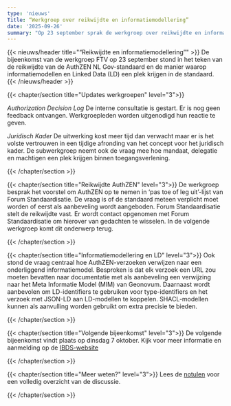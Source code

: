 ```yaml
---
type: 'nieuws'
Title: “Werkgroep over reikwijdte en informatiemodellering”
date: '2025-09-26'
summary: "Op 23 september sprak de werkgroep over reikwijdte en informatiemodellering."
---
```


{{< nieuws/header title="“Reikwijdte en informatiemodellering”" >}}
De bijeenkomst van de werkgroep FTV op 23 september stond in het teken van de reikwijdte van de AuthZEN NL Gov-standaard en de manier waarop informatiemodellen en Linked Data (LD) een plek krijgen in de standaard.
{{< /nieuws/header >}}

 
{{< chapter/section title="Updates werkgroepen" level="3">}}

*Authorization Decision Log*
De interne consultatie is gestart. Er is nog geen feedback ontvangen. Werkgroepleden worden uitgenodigd hun reactie te geven.

*Juridisch Kader*
De uitwerking kost meer tijd dan verwacht maar er is het volste vertrouwen in een tijdige afronding van het concept voor het juridisch kader.
De subwerkgroep neemt ook de vraag mee hoe mandaat, delegatie en machtigen een plek krijgen binnen toegangsverlening.
  
{{< /chapter/section >}}

{{< chapter/section title="Reikwijdte AuthZEN" level="3">}}
De werkgroep besprak het voorstel om AuthZEN op te nemen in ‘pas toe of leg uit’-lijst van Forum Standaardisatie. De vraag is of de standaard meteen verplicht moet worden of eerst als aanbeveling wordt aangeboden.
Forum Standaardisatie stelt de reikwijdte vast. Er wordt contact opgenomen met Forum Standaardisatie om hierover van gedachten te wisselen. In de volgende werkgroep komt dit onderwerp terug.
  
{{< /chapter/section >}}

{{< chapter/section title="Informatiemodellering en LD" level="3">}}
Ook stond de vraag centraal hoe AuthZEN-verzoeken verwijzen naar een onderliggend informatiemodel. Besproken is dat elk verzoek een URL zou moeten bevatten naar documentatie met als aanbeveling een verwijzing naar het Meta Informatie Model (MIM) van Geonovum.
Daarnaast wordt aanbevolen om LD-identifiers te gebruiken voor type-identifiers en het verzoek met JSON-LD aan LD-modellen te koppelen. SHACL-modellen kunnen als aanvulling worden gebruikt om extra precisie te bieden.

{{< /chapter/section >}}


{{< chapter/section title="Volgende bijeenkomst" level="3">}}
De volgende bijeenkomst vindt plaats op dinsdag 7 oktober. 
Kijk voor meer informatie en aanmelding op de [IBDS-website](https://realisatieibds.nl/events/view/e6907cd1-d5e5-4c1c-bbdc-223ad3fffe56/werkgroep-federatieve-toegangsverlening-verwerkingsregisters-register-toegangsbeleid)

{{< /chapter/section >}}


{{< chapter/section title="Meer weten?" level="3">}}
Lees de [notulen](https://vng-realisatie.github.io/ftv/meedoen/werkgroep/reikwijdte-en-informatiemodellering/) voor een volledig overzicht van de discussie.


{{< /chapter/section >}}


